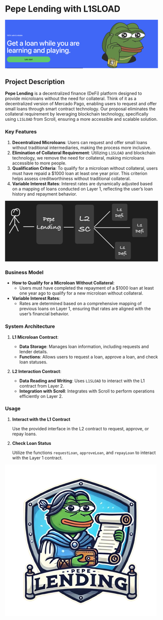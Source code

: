 # Pepe Lending with L1SLOAD

![Descripción de la imagen](./pepe.png)

## Project Description

**Pepe Lending** is a decentralized finance (DeFi) platform designed to provide microloans without the need for collateral. Think of it as a decentralized version of Mercado Pago, enabling users to request and offer small loans through smart contract technology. Our proposal eliminates the collateral requirement by leveraging blockchain technology, specifically using `L1SLOAD` from Scroll, ensuring a more accessible and scalable solution.

### Key Features

1. **Decentralized Microloans**: Users can request and offer small loans without traditional intermediaries, making the process more inclusive.
2. **Elimination of Collateral Requirement**: Utilizing `L1SLOAD` and blockchain technology, we remove the need for collateral, making microloans accessible to more people.
3. **Qualification Criteria**: To qualify for a microloan without collateral, users must have repaid a $1000 loan at least one year prior. This criterion helps assess creditworthiness without traditional collateral.
4. **Variable Interest Rates**: Interest rates are dynamically adjusted based on a mapping of loans conducted on Layer 1, reflecting the user’s loan history and repayment behavior.

![Descripción de la imagen](./L1SLOAD.JPG)

### Business Model

- **How to Qualify for a Microloan Without Collateral**:
  - Users must have completed the repayment of a $1000 loan at least one year ago to qualify for a new microloan without collateral.
- **Variable Interest Rates**:
  - Rates are determined based on a comprehensive mapping of previous loans on Layer 1, ensuring that rates are aligned with the user’s financial behavior.

### System Architecture

1. **L1 Microloan Contract**:

   - **Data Storage**: Manages loan information, including requests and lender details.
   - **Functions**: Allows users to request a loan, approve a loan, and check loan statuses.

2. **L2 Interaction Contract**:
   - **Data Reading and Writing**: Uses `L1SLOAD` to interact with the L1 contract from Layer 2.
   - **Integration with Scroll**: Integrates with Scroll to perform operations efficiently on Layer 2.

### Usage

1. **Interact with the L1 Contract**

   Use the provided interface in the L2 contract to request, approve, or repay loans.

2. **Check Loan Status**

   Utilize the functions `requestLoan`, `approveLoan`, and `repayLoan` to interact with the Layer 1 contract.

![Descripción de la imagen](./pepeLogo.png)
